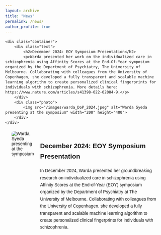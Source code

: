 ```yaml
---
layout: archive
title: "News"
permalink: /news/
author_profile: true
---
```



    <div class="container">
        <div class="text">
            <h2>December 2024: EOY Symposium Presentation</h2>
            <p>Warda presented her work on the individualized care in schizophrenia using Affinity Scores at the End-Of-Year symposium organized by the Department of Psychiatry, The University of Melbourne. Collaborating with colleagues from the University of Copenhagen, she developed a fully transparent and scalable machine learning algorithm to create personalized clinical fingerprints for individuals with schizophrenia. More details here: https://www.nature.com/articles/s41398-022-02084-9.</p>
        </div>
        <div class="photo">
            <img src="/images/warda_DoP_2024.jpeg" alt="Warda Syeda presenting at the symposium" width="200" height="400">
        </div>
    </div>

<!DOCTYPE html>
<html lang="en">
<head>
    <meta charset="UTF-8">
    <meta name="viewport" content="width=device-width, initial-scale=1.0">
    <title>Warda Syeda - News</title>
    <style>
        .container {
            display: flex;
            align-items: flex-start;
            margin: 20px;
            font-family: Arial, sans-serif;
        }
        .photo {
            margin-right: 20px;
        }
        .photo img {
            max-width: 150px;
            height: auto;
            border-radius: 8px;
        }
        .text {
            max-width: 600px;
            line-height: 1.6;
        }
    </style>
</head>
<body>
    <div class="container">
        <div class="photo">
            <img src="your-photo.jpg" alt="Warda Syeda presenting at the symposium">
        </div>
        <div class="text">
            <h2>December 2024: EOY Symposium Presentation</h2>
            <p>In December 2024, Warda presented her groundbreaking research on individualized care in schizophrenia using Affinity Scores at the End-of-Year (EOY) symposium organized by the Department of Psychiatry at The University of Melbourne. Collaborating with colleagues from the University of Copenhagen, she developed a fully transparent and scalable machine learning algorithm to create personalized clinical fingerprints for individuals with schizophrenia.</p>
        </div>
    </div>
</body>
</html>



